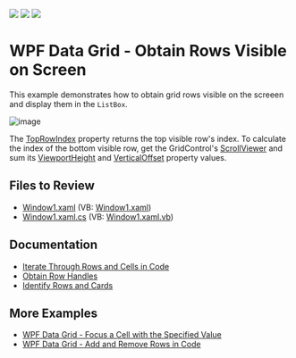 <!-- default badges list -->
![](https://img.shields.io/endpoint?url=https://codecentral.devexpress.com/api/v1/VersionRange/128647777/22.2.2%2B)
[![](https://img.shields.io/badge/Open_in_DevExpress_Support_Center-FF7200?style=flat-square&logo=DevExpress&logoColor=white)](https://supportcenter.devexpress.com/ticket/details/E3138)
[![](https://img.shields.io/badge/📖_How_to_use_DevExpress_Examples-e9f6fc?style=flat-square)](https://docs.devexpress.com/GeneralInformation/403183)
<!-- default badges end -->

# WPF Data Grid - Obtain Rows Visible on Screen

This example demonstrates how to obtain grid rows visible on the screeen and display them in the `ListBox`.

![image](https://user-images.githubusercontent.com/65009440/225308974-ba0467ae-e98c-4028-924d-a0644f7d12e2.png)

The [TopRowIndex](https://docs.devexpress.com/WPF/DevExpress.Xpf.Grid.DataViewBase.TopRowIndex) property returns the top visible row's index. To calculate the index of the bottom visible row, get the GridControl's [ScrollViewer](https://learn.microsoft.com/en-us/dotnet/api/system.windows.controls.scrollviewer) and sum its [ViewportHeight](https://learn.microsoft.com/en-us/dotnet/api/system.windows.controls.scrollviewer.viewportheight) and [VerticalOffset](https://learn.microsoft.com/en-us/dotnet/api/system.windows.controls.scrollviewer.verticaloffset) property values.

## Files to Review

* [Window1.xaml](./CS/IScrollInfoSample/Window1.xaml) (VB: [Window1.xaml](./VB/IScrollInfoSample/Window1.xaml))
* [Window1.xaml.cs](./CS/IScrollInfoSample/Window1.xaml.cs) (VB: [Window1.xaml.vb](./VB/IScrollInfoSample/Window1.xaml.vb))

## Documentation

* [Iterate Through Rows and Cells in Code](https://docs.devexpress.com/WPF/6122/controls-and-libraries/data-grid/grid-view-data-layout/iterate-through-rows)
* [Obtain Row Handles](https://docs.devexpress.com/WPF/6322/controls-and-libraries/data-grid/grid-view-data-layout/rows-and-cards/obtain-row-handles)
* [Identify Rows and Cards](https://docs.devexpress.com/WPF/6097/controls-and-libraries/data-grid/grid-view-data-layout/rows-and-cards/identify-rows-and-cards)

## More Examples

* [WPF Data Grid - Focus a Cell with the Specified Value](https://github.com/DevExpress-Examples/how-to-focus-a-cell-with-the-specified-value-e1544)
* [WPF Data Grid - Add and Remove Rows in Code](https://github.com/DevExpress-Examples/how-to-add-and-remove-rows-in-code)
